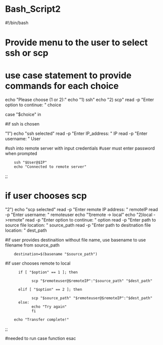 # Bash_Script2

#!/bin/bash

# Provide menu to the user to select ssh or scp
# use case statement to provide commands for each choice

echo "Please choose (1 or 2):"
echo "1) ssh"
echo "2) scp"
read -p "Enter option to continue: " choice



case "$choice" in

#if ssh is chosen

   "1")
        echo "ssh selected"
        read -p "Enter IP_address: " IP
        read -p "Enter username: " User

#ssh into remote server with input credentials
#user must enter password when prompted

        ssh "$User@$IP"
        echo "Connected to remote server"

;;


# if user chooses scp
   "2")
        echo "scp selected"
        read -p "Enter remote IP address: " remoteIP
        read -p "Enter username: " remoteuser
        echo "1)remote -> local"
        echo "2)local ->remote"
        read -p "Enter option to continue: " option
        read -p "Enter path to source file location: " source_path
        read -p "Enter path to desitnation file location: " dest_path


#if user provides destinaition without file name, use basename to use filename from source_path

        destination=$(basename "$source_path")

#if user chooses remote to local

          if [ "$option" == 1 ]; then

                scp "$remoteuser@$remoteIP":"$source_path" "$dest_path"

          elif [ "$option" == 2 ]; then

                scp "$source_path" "$remoteuser@$remoteIP":"$dest_path"
          else:
                echo "Try again"
                fi

        echo "Transfer complete!"


;;

#needed to run case function
esac
